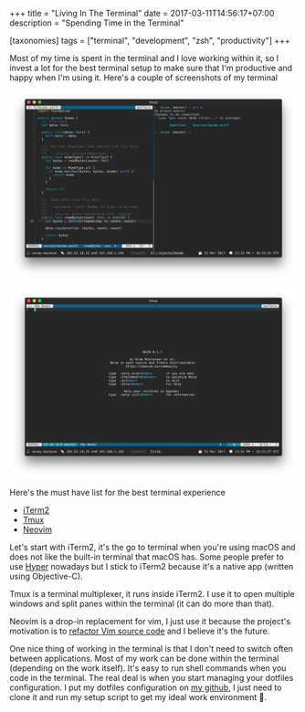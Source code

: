 +++
title = "Living In The Terminal"
date = 2017-03-11T14:56:17+07:00
description = "Spending Time in the Terminal"

[taxonomies]
tags = ["terminal", "development", "zsh", "productivity"]
+++

Most of my time is spent in the terminal and I love working within it,
so I invest a lot for the best terminal setup to make sure that I'm productive and happy when I'm using it.
Here's a couple of screenshots of my terminal

<p class="image-container">
  <img
    src="/assets/images/terminal/living-in-the-terminal/terminal-1.png"
    alt="Terminal with vim">
</p>

<p class="image-container">
  <img
    src="/assets/images/terminal/living-in-the-terminal/terminal-2.png"
    alt="Terminal splitted">
</p>

Here's the must have list for the best terminal experience

- [iTerm2](https://github.com/gnachman/iTerm2)
- [Tmux](https://github.com/tmux/tmux)
- [Neovim](https://github.com/neovim/neovim)

Let's start with iTerm2, it's the go to terminal when you're using macOS and does not like
the built-in terminal that macOS has. Some people prefer to use [Hyper](https://hyper.is/) nowadays
but I stick to iTerm2 because it's a native app (written using Objective-C).

Tmux is a terminal multiplexer, it runs inside iTerm2. I use it to open multiple windows and
split panes within the terminal (it can do more than that).

Neovim is a drop-in replacement for vim, I just use it because the project's motivation is to [refactor
Vim source code](https://github.com/neovim/neovim/wiki/Introduction) and I believe it's the future.

One nice thing of working in the terminal is that I don't need to switch often between applications.
Most of my work can be done within the terminal (depending on the work itself).
It's easy to run shell commands when you code in the terminal. The real deal is when you start managing your dotfiles configuration.
I put my dotfiles configuration on [my github](https://github.com/sendyhalim/dotfiles), I just
need to clone it and run my setup script to get my ideal work environment 🍻.
